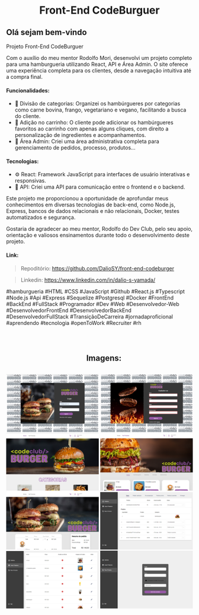 <h1 align="center">Front-End CodeBurguer</h1>

<h2>Olá sejam bem-vindo</h2>

<p>Projeto Front-End CodeBurguer</p>
<p>Com o auxílio do meu mentor Rodolfo Mori, desenvolvi um projeto completo para uma hamburgueria utilizando React, API e Área Admin. O site oferece uma experiência completa para os clientes, desde a navegação intuitiva até a compra final.</p>

<h4>Funcionalidades:</h4>
<ul>
<li>🌮 Divisão de categorias: Organizei os hambúrgueres por categorias como carne bovina, frango, vegetariano e vegano, facilitando a busca do cliente.</li>
<li>🛒 Adição no carrinho: O cliente pode adicionar os hambúrgueres favoritos ao carrinho com apenas alguns cliques, com direito a personalização de ingredientes e acompanhamentos.</li>
<li>🔐 Área Admin: Criei uma área administrativa completa para gerenciamento de pedidos, processo, produtos...</li>
</ul>

<h4>Tecnologias:</h4>
<ul>
<li>⚙ React: Framework JavaScript para interfaces de usuário interativas e responsivas.</li>
<li>🔧 API: Criei uma API para comunicação entre o frontend e o backend.</li>
</ul>

<p>
Este projeto me proporcionou a oportunidade de aprofundar meus conhecimentos em diversas tecnologias de back-end, como Node.js, Express, bancos de dados relacionais e não relacionais, Docker, testes automatizados e segurança.</p>
<p>
Gostaria de agradecer ao meu mentor, Rodolfo do Dev Club, pelo seu apoio, orientação e valiosos ensinamentos durante todo o desenvolvimento deste projeto.</p>

<h4>Link:</h4>

>Repoditório: https://github.com/DalioSY/front-end-codeburger

>Linkedin: https://www.linkedin.com/in/dalio-s-yamada/

<p>
#hamburgueria #HTML #CSS #JavaScript #Github #React.js #Typescript #Node.js #Api #Express #Sequelize #Postgresql #Docker #FrontEnd #BackEnd #FullStack #Programador #Dev #Web #Desenvolvedor-Web #DesenvolvedorFrontEnd #DesenvolvedorBackEnd #DesenvolvedorFullStack #TransiçãoDeCarreira #jornadaproficional #aprendendo #tecnologia #openToWork #Recruiter #rh</p>
<br>

<div id="user-content-toc">
  <ul align="center">
    <h2 style="display: inline-block">Imagens:</h2>
  </ul>
</div>

<div align="center"> 
  <img src="./src/img/git-1.png" width="250px">
  <img src="./src/img/git-2.png" width="250px">
  <img src="./src/img/git-3.png" width="250px">
  <img src="./src/img/git-4.png" width="250px">
  <img src="./src/img/git-5.png" width="250px">
  <img src="./src/img/git-6.png" width="250px">
  <img src="./src/img/git-7.png" width="250px">
  <img src="./src/img/git-8.png" width="250px">
</div>
